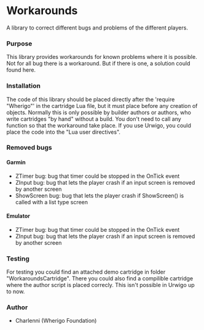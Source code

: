 # Workarounds
A library to correct different bugs and problems of the different players.

### Purpose
This library provides workarounds for known problems where it is possible.
Not for all bug there is a workaround. But if there is one, a solution could
found here.

### Installation
The code of this library should be placed directly after the 'require "Wherigo"'
in the cartridge Lua file, but it must place before any creation of objects.
Normally this is only possible by builder authors or authors, who write 
cartridges "by hand" without a build. You don't need to call any function so 
that the workaround take place. If you use Urwigo, you could place the code 
into the "Lua user directives".

### Removed bugs

#### Garmin
- ZTimer bug: bug that timer could be stopped in the OnTick event
- ZInput bug: bug that lets the player crash if an input screen is removed
by another screen
- ShowScreen bug: bug that lets the player crash if ShowScreen() is called with
a list type screen

#### Emulator
- ZTimer bug: bug that timer could be stopped in the OnTick event
- ZInput bug: bug that lets the player crash if an input screen is removed
by another screen

### Testing
For testing you could find an attached demo cartridge in folder 
"WorkaroundsCartridge". There you could also find a compilible cartridge where 
the author script is placed correcly. This isn't possible in Urwigo up to now.
  
### Author
- Charlenni (Wherigo Foundation)